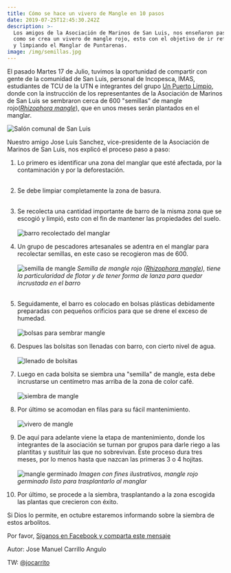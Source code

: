 ```yaml
---
title: Cómo se hace un vivero de Mangle en 10 pasos
date: 2019-07-25T12:45:30.242Z
description: >-
  Los amigos de la Asociación de Marinos de San Luis, nos enseñaron paso a paso
  como se crea un vivero de mangle rojo, esto con el objetivo de ir reforestando
  y limpiando el Manglar de Puntarenas.
image: /img/semillas.jpg
---
```

El pasado Martes 17 de Julio, tuvimos la oportunidad de compartir con gente de la comunidad de San Luis, personal de Incopesca, IMAS, estudiantes de TCU de la UTN e integrantes del grupo [Un Puerto Limpio](https://www.facebook.com/UnPuertoLimpio/), donde con la instrucción de los representantes de la Asociación de Marinos de San Luis se sembraron cerca de 600 "semillas" de mangle rojo([_Rhizophora mangle_](https://es.wikipedia.org/wiki/Rhizophora_mangle)), que en unos meses serán plantados en el manglar.

![Salón comunal de San Luis](/img/salon-san-luis.jpg "Salón comunal de San Luis, donde se desarrolló el vivero")

Nuestro amigo Jose Luis Sanchez, vice-presidente de la Asociación de Marinos de San Luis, nos explicó el proceso paso a paso:

1. Lo primero es identificar una zona del manglar que esté afectada, por la contaminación y por la deforestación.<br/><br/>
2. Se debe limpiar completamente la zona de basura.<br/><br/>
3. Se recolecta una cantidad importante de barro de la misma zona que se escogió y limpió, esto con el fin de mantener las propiedades del suelo.<br/><br/>
   ![barro recolectado del manglar](/img/barro.jpg "barro recolectado del manglar")
4. Un grupo de pescadores artesanales se adentra en el manglar para recolectar semillas, en este caso se recogieron mas de 600.<br/><br/>
   ![semilla de mangle](/img/semilla.jpg "semilla de mangle rojo Rhizophora mangle")
      _Semilla de mangle rojo (_[_Rhizophora mangle_](https://es.wikipedia.org/wiki/Rhizophora_mangle)_), tiene la particularidad de flotar y de tener forma de lanza para quedar incrustada en el barro_<br/><br/>
5. Seguidamente, el barro es colocado en bolsas plásticas debidamente preparadas con pequeños orificios para que se drene el exceso de humedad.<br/><br/>
   ![bolsas para sembrar mangle](/img/bolsas.jpg "bolsas para sembrar mangle")
6. Despues las bolsitas son llenadas con barro, con cierto nivel de agua.<br/><br/>
   ![llenado de bolsitas](/img/llenado-de-bolsas.jpg "Comunidad e instituciones colaborando en llenado de bolsitas de barro de manglar")
7. Luego en cada bolsita se siembra una "semilla" de mangle, esta debe incrustarse un centímetro mas arriba de la zona de color café. <br/>\
   ![siembra de mangle](/img/vecinas.jpg "vecinas sembrando mangle")
8. Por último se acomodan en filas para su fácil mantenimiento.<br/><br/>
   ![vivero de mangle](/img/vivero.jpg "vivero de mangle")
9. De aquí para adelante viene la etapa de mantenimiento, donde los integrantes de la asociación se turnan por grupos para darle riego a las plantitas y sustituir las que no sobrevivan. Este proceso dura tres meses, por lo menos hasta que nazcan las primeras 3 o 4 hojitas.<br/><br/>
      ![mangle germinado](/img/mangle-pequeno.jpg "mangle germinado, listo para transplantar")
   _Imagen con fines ilustrativos, mangle rojo germinado listo para trasplantarlo al manglar_

10. Por último, se procede a la siembra, trasplantando a la zona escogida las plantas que crecieron con éxito.

Si Dios lo permite, en octubre estaremos informando sobre la siembra de estos arbolitos.

Por favor, [Síganos en Facebook y comparta este mensaje](https://www.facebook.com/manglarpuntarenas)

Autor: Jose Manuel Carrillo Angulo

TW: [@jocarrito](https://twitter.com/jocarrito)
